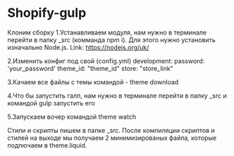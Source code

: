 # Shopify-gulp

Клоним сборку 1.Устанавливаем модуля, нам нужно в терминале перейти в папку _src (комманда npm i). Для этого нужно установить изначально Node.js. Link: https://nodejs.org/uk/

2.Изменить конфиг под свой (config.yml) development: password: 'your_password' theme_id: "theme_id" store: "store_link"

3.Качаем все файлы с темы командой - theme download

4.Что бы запустить галп, нам нужно в терминале перейти в папку _src и командой gulp запустить его

5.Запускаем вочер командой theme watch

Стили и скрипты пишем в папке _src. После компиляции скриптов и стилей на выходе мы получаем 2 минимизированых файла, которые подлючаем в theme.liquid.
